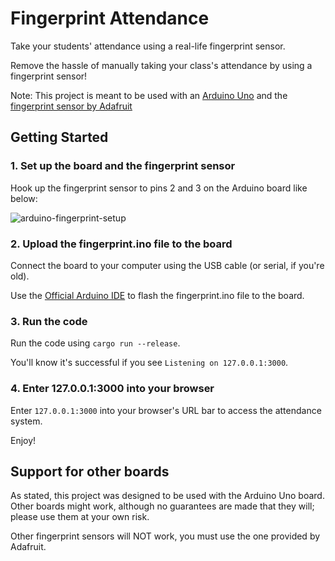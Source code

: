 # Fingerprint Attendance

Take your students' attendance using a real-life fingerprint sensor.

Remove the hassle of manually taking your class's attendance by using a fingerprint sensor!

Note: This project is meant to be used with an [Arduino Uno](https://store-usa.arduino.cc/products/arduino-uno-rev3?selectedStore=us) and the [fingerprint sensor by Adafruit](https://www.adafruit.com/product/751)

## Getting Started
### 1. Set up the board and the fingerprint sensor
Hook up the fingerprint sensor to pins 2 and 3 on the Arduino board like below:

![arduino-fingerprint-setup](https://i.imgur.com/SjKXjyb.png)

### 2. Upload the fingerprint.ino file to the board
Connect the board to your computer using the USB cable (or serial, if you're old).

Use the [Official Arduino IDE](https://www.arduino.cc/en/software/) to flash the fingerprint.ino file to the board.

### 3. Run the code
Run the code using ``cargo run --release``.

You'll know it's successful if you see ``Listening on 127.0.0.1:3000``.

### 4. Enter 127.0.0.1:3000 into your browser
Enter ``127.0.0.1:3000`` into your browser's URL bar to access the attendance system.

Enjoy!

## Support for other boards
As stated, this project was designed to be used with the Arduino Uno board. Other boards might work, although no guarantees are made that they will; please use them at your own risk.

Other fingerprint sensors will NOT work, you must use the one provided by Adafruit.
